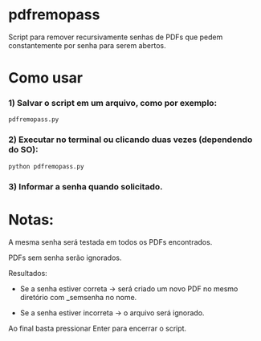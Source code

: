 # pdfremopass
Script para remover recursivamente senhas de PDFs que pedem constantemente por senha para serem abertos.

# Como usar

### 1) Salvar o script em um arquivo, como por exemplo:

`pdfremopass.py`

### 2) Executar no terminal ou clicando duas vezes (dependendo do SO):

`python pdfremopass.py`

### 3) Informar a senha quando solicitado.

# Notas:

A mesma senha será testada em todos os PDFs encontrados.

PDFs sem senha serão ignorados.

Resultados:

* Se a senha estiver correta → será criado um novo PDF no mesmo diretório com _semsenha no nome.

* Se a senha estiver incorreta → o arquivo será ignorado.

Ao final basta pressionar Enter para encerrar o script.
